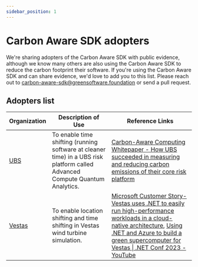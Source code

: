 ```yaml
---
sidebar_position: 1
---
```


# Carbon Aware SDK adopters

We're sharing adopters of the Carbon Aware SDK with public evidence, although we know many others are also using the Carbon Aware SDK to reduce the carbon footprint their software.
If you're using the Carbon Aware SDK and can share evidence, we'd love to add you to this list.
Please reach out to carbon-aware-sdk@greensoftware.foundation or send a pull request.


## Adopters list

| Organization                                                 | Description of Use                                                                                                                                                                                       | Reference Links                                                                                                                                                                                                                                                                                                                                                                                                  |
|--------------------------------------------------------------|----------------------------------------------------------------------------------------------------------------------------------------------------------------------------------------------------------|------------------------------------------------------------------------------------------------------------------------------------------------------------------------------------------------------------------------------------------------------------------------------------------------------------------------------------------------------------------------------------------------------------------|
| [UBS](https://www.ubs.com)                                   | To enable time shifting (running software at cleaner time) in a UBS risk platform called Advanced Compute Quantum Analytics.                                                                             | [Carbon-Aware Computing Whitepaper - How UBS succeeded in measuring and reducing carbon emissions of their core risk platform](https://greensoftware.foundation/articles/carbon-aware-computing-whitepaper-how-ubs-succeeded-in-measuring-and-reducing-car)                                                                                                                                                      |
| [Vestas](https://www.vestas.com)                             | To enable location shifting and time shifting in Vestas wind turbine simulation.                                                                                                                         | [Microsoft Customer Story-Vestas uses .NET to easily run high-performance workloads in a cloud-native architecture](https://customers.microsoft.com/en-in/story/1700690084732107853-vestas-energy-net), [Using .NET and Azure to build a green supercomputer for Vestas \| .NET Conf 2023 - YouTube](https://www.youtube.com/watch?v=4zKSSK8BdN8)                                                                |

